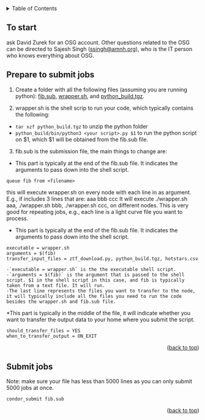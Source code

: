 <!-- TABLE OF CONTENTS -->
<details>
  <summary>Table of Contents</summary>
  <ol>
    <li><a href="#to-start">To start</a></li>
    <li><a href="#prepare">Prepare to submit jobs</a></li>
    <li><a href="#submit-jobs">Submit jobs</a></li>
    <li><a href="#cheat-sheet">Cheat sheet</a></li>
    <li><a href="#citation">To cite OSG</a></li>
  </ol>
</details>


<!-- To start -->
## To start
ask David Zurek for an OSG account. Other questions related to the OSG can be directed to Sajesh Singh (ssingh@amnh.org), who is the IT person who knows everything about OSG. 

<!-- Prepare to submit jobs -->
## Prepare to submit jobs
1. Create a folder with all the following files (assuming you are running python): [fib.sub](https://github.com/lyx12311/osg_tutorial/blob/main/fib.sub), [wrapper.sh](https://github.com/lyx12311/osg_tutorial/blob/main/wrapper.sh), and [python_build.tgz](https://zenodo.org/record/7324844/files/python_build.tgz?download=1).
 
2. wrapper.sh is the shell scrip to run your code, which typically contains the following:
* `tar xzf python_build.tgz` to unzip the python folder
* `python_build/bin/python3 <your script>.py $1` to run the python script on $1, which $1 will be obtained from the fib.sub file.

3. fib.sub is the submission file, the main things to change are: 
* This part is typically at the end of the fib.sub file. It indicates the arguments to pass down into the shell script.
```
queue fib from <filename>
```
this will execute wrapper.sh on every node with each line in <filename> as argument. 
E.g., if <filename> includes 3 lines that are:
aaa
bbb
ccc
It will execute ./wrapper.sh aaa,  ./wrapper.sh bbb, ./wrapper.sh ccc, on different nodes. This is very good for repeating jobs, e.g., each line is a light curve file you want to process.  

* This part is typically at the end of the fib.sub file. It indicates the arguments to pass down into the shell script.
```
executable = wrapper.sh
arguments = $(fib)
transfer_input_files = ztf_download.py, python_build.tgz, hotstars.csv
```

	-`executable = wrapper.sh` is the the executable shell script. 
	-`arguments = $(fib)` is the argument that is passed to the shell script. $1 in the shell script in this case, and fib is typically taken from a text file. It will run.
	-The last line represents the files you want to transfer to the node, it will typically include all the files you need to run the code besides the wrapper.sh and fib.sub file.

*This part is typically in the middle of the file, it will indicate whether you want to transfer the output data to your home where you submit the script. 
```
should_transfer_files = YES
when_to_transfer_output = ON_EXIT
```

<p align="right">(<a href="#readme-top">back to top</a>)</p>




<!-- Submit jobs -->
## Submit jobs
Note: make sure your file has less than 5000 lines as you can only submit 5000 jobs at once.
```
condor_submit fib.sub 
```




<p align="right">(<a href="#readme-top">back to top</a>)</p>



